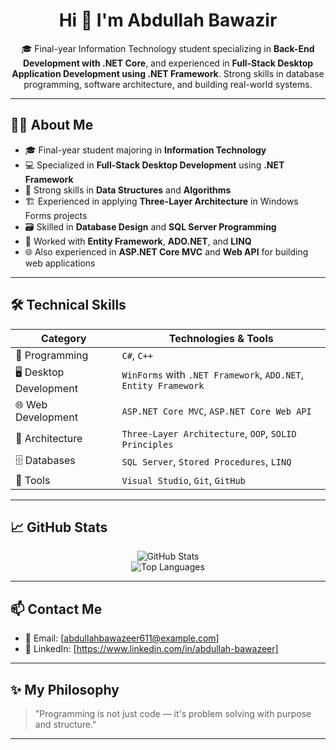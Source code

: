 <h1 align="center">Hi 👋 I'm Abdullah Bawazir</h1>

<p align="center">
🎓 Final-year Information Technology student specializing in <strong>Back-End Development with .NET Core</strong>, and experienced in <strong>Full-Stack Desktop Application Development using .NET Framework</strong>. Strong skills in database programming, software architecture, and building real-world systems.


---

## 🧑‍💻 About Me

- 🎓 Final-year student majoring in **Information Technology**
- 💻 Specialized in **Full-Stack Desktop Development** using **.NET Framework**
- 🧠 Strong skills in **Data Structures** and **Algorithms**
- 🏗️ Experienced in applying **Three-Layer Architecture** in Windows Forms projects
- 🗃️ Skilled in **Database Design** and **SQL Server Programming**
- 🧩 Worked with **Entity Framework**, **ADO.NET**, and **LINQ**
- 🌐 Also experienced in **ASP.NET Core MVC** and **Web API** for building web applications

---

## 🛠️ Technical Skills

| Category               | Technologies & Tools                                                   |
|------------------------|------------------------------------------------------------------------|
| 🧾 Programming         | `C#`, `C++`                                                             |
| 🖥 Desktop Development | `WinForms` with `.NET Framework`, `ADO.NET`, `Entity Framework`        |
| 🌐 Web Development     | `ASP.NET Core MVC`, `ASP.NET Core Web API`                             |
| 🧩 Architecture        | `Three-Layer Architecture`, `OOP`, `SOLID Principles`                  |
| 🗄️ Databases           | `SQL Server`, `Stored Procedures`, `LINQ`                              |
| 🔧 Tools               | `Visual Studio`, `Git`, `GitHub`                                       |



---

## 📈 GitHub Stats

<p align="center">
  <img src="https://github-readme-stats.vercel.app/api?username=AbdullahBawazir&show_icons=true&theme=radical" alt="GitHub Stats"/>
  <br>
  <img src="https://github-readme-stats.vercel.app/api/top-langs/?username=AbdullahBawazir&layout=compact&theme=radical" alt="Top Languages"/>
</p>

---

## 📫 Contact Me

- 📧 Email: [abdullahbawazeer611@example.com]
- 💼 LinkedIn: [https://www.linkedin.com/in/abdullah-bawazeer]

---

## ✨ My Philosophy

> "Programming is not just code — it's problem solving with purpose and structure."

---

